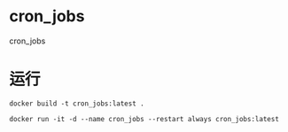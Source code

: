 # cron_jobs
cron_jobs

# 运行
```docker build -t cron_jobs:latest .```

```docker run -it -d --name cron_jobs --restart always cron_jobs:latest```